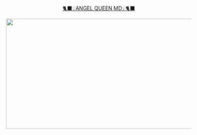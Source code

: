 
<p align="center"> 
<u>🐈‍⬛💡ANGEL QUEEN MD💡🐈‍⬛</u>
</p>
<p align="center">
<img src="https://telegra.ph/file/de88e7503a7c600cf9481.jpg" width="700" height="300"/>
</p>
